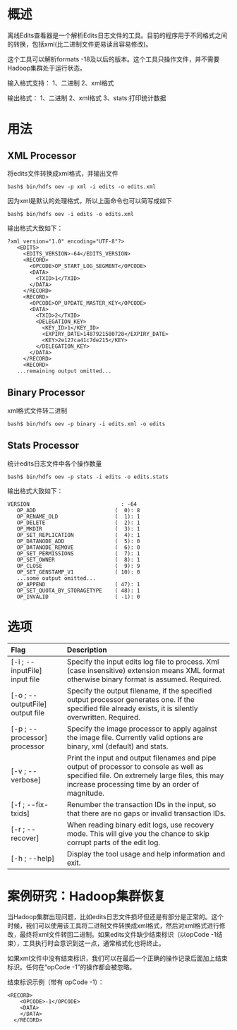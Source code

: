 # 概述
离线Edits查看器是一个解析Edits日志文件的工具。目前的程序用于不同格式之间的转换，包括xml(比二进制文件更易读且容易修改)。

这个工具可以解析formats -18及以后的版本。这个工具只操作文件，并不需要Hadoop集群处于运行状态。

输入格式支持：
1、二进制
2、xml格式

输出格式：
1、二进制
2、xml格式
3、stats:打印统计数据

# 用法
## XML Processor
将edits文件转换成xml格式，并输出文件
```
bash$ bin/hdfs oev -p xml -i edits -o edits.xml
```
因为xml是默认的处理格式，所以上面命令也可以简写成如下
```
bash$ bin/hdfs oev -i edits -o edits.xml
```

输出格式大致如下：
```
?xml version="1.0" encoding="UTF-8"?>
   <EDITS>
     <EDITS_VERSION>-64</EDITS_VERSION>
     <RECORD>
       <OPCODE>OP_START_LOG_SEGMENT</OPCODE>
       <DATA>
         <TXID>1</TXID>
       </DATA>
     </RECORD>
     <RECORD>
       <OPCODE>OP_UPDATE_MASTER_KEY</OPCODE>
       <DATA>
         <TXID>2</TXID>
         <DELEGATION_KEY>
           <KEY_ID>1</KEY_ID>
           <EXPIRY_DATE>1487921580728</EXPIRY_DATE>
           <KEY>2e127ca41c7de215</KEY>
         </DELEGATION_KEY>
       </DATA>
     </RECORD>
     <RECORD>
   ...remaining output omitted...
```

## Binary Processor
xml格式文件转二进制
```
bash$ bin/hdfs oev -p binary -i edits.xml -o edits
```

## Stats Processor
统计edits日志文件中各个操作数量
```
bash$ bin/hdfs oev -p stats -i edits -o edits.stats
```

输出格式大致如下：
```
VERSION                             : -64
   OP_ADD                         (  0): 8
   OP_RENAME_OLD                  (  1): 1
   OP_DELETE                      (  2): 1
   OP_MKDIR                       (  3): 1
   OP_SET_REPLICATION             (  4): 1
   OP_DATANODE_ADD                (  5): 0
   OP_DATANODE_REMOVE             (  6): 0
   OP_SET_PERMISSIONS             (  7): 1
   OP_SET_OWNER                   (  8): 1
   OP_CLOSE                       (  9): 9
   OP_SET_GENSTAMP_V1             ( 10): 0
   ...some output omitted...
   OP_APPEND                      ( 47): 1
   OP_SET_QUOTA_BY_STORAGETYPE    ( 48): 1
   OP_INVALID                     ( -1): 0
```

# 选项

|Flag	|Description|
|:---|:---|
[-i ; --inputFile] input file|	Specify the input edits log file to process. Xml (case insensitive) extension means XML format otherwise binary format is assumed. Required.
[-o ; --outputFile] output file	|Specify the output filename, if the specified output processor generates one. If the specified file already exists, it is silently overwritten. Required.
[-p ; --processor] processor|	Specify the image processor to apply against the image file. Currently valid options are binary, xml (default) and stats.
[-v ; --verbose]|	Print the input and output filenames and pipe output of processor to console as well as specified file. On extremely large files, this may increase processing time by an order of magnitude.
[-f ; --fix-txids]|	Renumber the transaction IDs in the input, so that there are no gaps or invalid transaction IDs.
[-r ; --recover]	|When reading binary edit logs, use recovery mode. This will give you the chance to skip corrupt parts of the edit log.
[-h ; --help]	|Display the tool usage and help information and exit.

# 案例研究：Hadoop集群恢复
当Hadoop集群出现问题，比如edits日志文件损坏但还是有部分是正常的。这个时候，我们可以使用该工具将二进制文件转换成xml格式，然后对xml格式进行修改，最终将xml文件转回二进制。如果edits文件缺少结束标识（以opCode -1结束），工具执行时会意识到这一点，通常格式化也将终止。

如果xml文件中没有结束标识，我们可以在最后一个正确的操作记录后面加上结束标识。任何在“opCode -1”的操作都会被忽略。

结束标识示例（带有 opCode -1）：
```
<RECORD>
    <OPCODE>-1</OPCODE>
    <DATA>
    </DATA>
  </RECORD>
```




